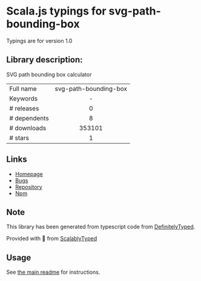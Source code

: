 
# Scala.js typings for svg-path-bounding-box

Typings are for version 1.0

## Library description:
SVG path bounding box calculator

|                    |                 |
| ------------------ | :-------------: |
| Full name          | svg-path-bounding-box |
| Keywords           | - |
| # releases         | 0 |
| # dependents       | 8 |
| # downloads        | 353101 |
| # stars            | 1 |

## Links
- [Homepage](https://github.com/icons8/svg-path-bounding-box)
- [Bugs](https://github.com/icons8/svg-path-bounding-box/issues)
- [Repository](https://github.com/icons8/svg-path-bounding-box)
- [Npm](https://www.npmjs.com/package/svg-path-bounding-box)
    


## Note
This library has been generated from typescript code from [DefinitelyTyped](https://definitelytyped.org).

Provided with :purple_heart: from [ScalablyTyped](https://github.com/oyvindberg/ScalablyTyped)

## Usage
See [the main readme](../../readme.md) for instructions.


